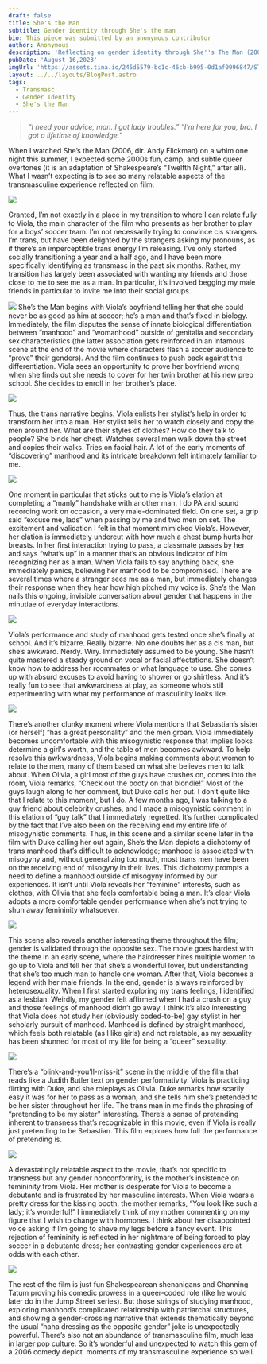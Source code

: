 ```yaml
---
draft: false
title: She's the Man
subtitle: Gender identity through She's the man
bio: This piece was submitted by an anonymous contributor
author: Anonymous
description: 'Reflecting on gender identity through She''s The Man (2006) '
pubDate: 'August 16,2023'
imgUrl: 'https://assets.tina.io/245d5579-bc1c-46cb-b995-0d1af0996847/STM_cover.webp'
layout: ../../layouts/BlogPost.astro
tags:
  - Transmasc
  - Gender Identity
  - She's the Man
---
```


> *“I need your advice, man. I got lady troubles.” “I’m here for you, bro. I got a lifetime of knowledge.”*

When I watched She’s the Man (2006, dir. Andy Flickman) on a whim one night this summer, I expected some 2000s fun, camp, and subtle queer overtones (it is an adaptation of Shakespeare’s “Twelfth Night,” after all). What I wasn’t expecting is to see so many relatable aspects of the transmasculine experience reflected on film.

![](/STM1.jpeg)

Granted, I’m not exactly in a place in my transition to where I can relate fully to Viola, the main character of the film who presents as her brother to play for a boys’ soccer team. I’m not necessarily trying to convince cis strangers I’m trans, but have been delighted by the strangers asking my pronouns, as if there’s an imperceptible trans energy I’m releasing. I’ve only started socially transitioning a year and a half ago, and I have been more specifically identifying as transmasc in the past six months. Rather, my transition has largely been associated with wanting my friends and those close to me to see me as a man. In particular, it’s involved begging my male friends in particular to invite me into their social groups. 

![](/STM2.jpeg)
She’s the Man begins with Viola’s boyfriend telling her that she could never be as good as him at soccer; he’s a man and that’s fixed in biology. Immediately, the film disputes the sense of innate biological differentiation between “manhood” and “womanhood” outside of genitalia and secondary sex characteristics (the latter association gets reinforced in an infamous scene at the end of the movie where characters flash a soccer audience to “prove” their genders). And the film continues to push back against this differentiation. Viola sees an opportunity to prove her boyfriend wrong when she finds out she needs to cover for her twin brother at his new prep school. She decides to enroll in her brother’s place.

![](/STM_2.jpg)

Thus, the trans narrative begins. Viola enlists her stylist’s help in order to transform her into a man. Her stylist tells her to watch closely and copy the men around her. What are their styles of clothes? How do they talk to people? She binds her chest. Watches several men walk down the street and copies their walks. Tries on facial hair. A lot of the early moments of “discovering” manhood and its intricate breakdown felt intimately familiar to me. 

![](/STM_cover.webp)

One moment in particular that sticks out to me is Viola’s elation at completing a “manly” handshake with another man. I do PA and sound recording work on occasion, a very male-dominated field. On one set, a grip said “excuse me, lads” when passing by me and two men on set. The excitement and validation I felt in that moment mimicked Viola’s. However, her elation is immediately undercut with how much a chest bump hurts her breasts. In her first interaction trying to pass, a classmate passes by her and says “what’s up” in a manner that’s an obvious indicator of him recognizing her as a man. When Viola fails to say anything back, she immediately panics, believing her manhood to be compromised. There are several times where a stranger sees me as a man, but immediately changes their response when they hear how high pitched my voice is. She’s the Man nails this ongoing, invisible conversation about gender that happens in the minutiae of everyday interactions.

![](/STM_Nose.png)

Viola’s performance and study of manhood gets tested once she’s finally at school. And it’s bizarre. Really bizarre. No one doubts her as a cis man, but she’s awkward. Nerdy. Wiry. Immediately assumed to be young. She hasn’t quite mastered a steady ground on vocal or facial affectations. She doesn’t know how to address her roommates or what language to use. She comes up with absurd excuses to avoid having to shower or go shirtless. And it’s really fun to see that awkwardness at play, as someone who’s still experimenting with what my performance of masculinity looks like.

![](/STM7.webp)

There’s another clunky moment where Viola mentions that Sebastian’s sister (or herself) “has a great personality” and the men groan. Viola immediately becomes uncomfortable with this misogynistic response that implies looks determine a girl's worth, and the table of men becomes awkward. To help resolve this awkwardness, Viola begins making comments about women to relate to the men, many of them based on what she believes men to talk about. When Olivia, a girl most of the guys have crushes on, comes into the room, Viola remarks, “Check out the booty on that blondie!” Most of the guys laugh along to her comment, but Duke calls her out. I don’t quite like that I relate to this moment, but I do. A few months ago, I was talking to a guy friend about celebrity crushes, and I made a misogynistic comment in this elation of “guy talk” that I immediately regretted. It’s further complicated by the fact that I’ve also been on the receiving end my entire life of misogynistic comments. Thus, in this scene and a similar scene later in the film with Duke calling her out again, She’s the Man depicts a dichotomy of trans manhood that’s difficult to acknowledge; manhood is associated with misogyny and, without generalizing too much, most trans men have been on the receiving end of misogyny in their lives. This dichotomy prompts a need to define a manhood outside of misogyny informed by our experiences. It isn’t until Viola reveals her “feminine” interests, such as clothes, with Olivia that she feels comfortable being a man. It’s clear Viola adopts a more comfortable gender performance when she’s not trying to shun away femininity whatsoever.

![](</STM tabl.jpeg>)

This scene also reveals another interesting theme throughout the film; gender is validated through the opposite sex. The movie goes hardest with the theme in an early scene, where the hairdresser hires multiple women to go up to Viola and tell her that she’s a wonderful lover, but understanding that she’s too much man to handle one woman. After that, Viola becomes a legend with her male friends. In the end, gender is always reinforced by heterosexuality. When I first started exploring my trans feelings, I identified as a lesbian. Weirdly, my gender felt affirmed when I had a crush on a guy and those feelings of manhood didn’t go away. I think it’s also interesting that Viola does not study her (obviously coded-to-be) gay stylist in her scholarly pursuit of manhood. Manhood is defined by straight manhood, which feels both relatable (as I like girls) and not relatable, as my sexuality has been shunned for most of my life for being a “queer” sexuality.

![](/STMgym.jpeg)

There’s a “blink-and-you’ll-miss-it” scene in the middle of the film that reads like a Judith Butler text on gender performativity. Viola is practicing flirting with Duke, and she roleplays as Olivia. Duke remarks how scarily easy it was for her to pass as a woman, and she tells him she’s pretended to be her sister throughout her life. The trans man in me finds the phrasing of “pretending to be my sister” interesting. There’s a sense of pretending inherent to transness that’s recognizable in this movie, even if Viola is really just pretending to be Sebastian. This film explores how full the performance of pretending is.

![](/STM4.avif)

A devastatingly relatable aspect to the movie, that’s not specific to transness but any gender nonconformity, is the mother’s insistence on femininity from Viola. Her mother is desperate for Viola to become a debutante and is frustrated by her masculine interests. When Viola wears a pretty dress for the kissing booth, the mother remarks, “You look like such a lady; it’s wonderful!” I immediately think of my mother commenting on my figure that I wish to change with hormones. I think about her disappointed voice asking if I’m going to shave my legs before a fancy event. This rejection of femininity is reflected in her nightmare of being forced to play soccer in a debutante dress; her contrasting gender experiences are at odds with each other.

![](/STMteam.webp)

The rest of the film is just fun Shakespearean shenanigans and Channing Tatum proving his comedic prowess in a queer-coded role (like he would later do in the Jump Street series). But those strings of studying manhood, exploring manhood’s complicated relationship with patriarchal structures, and showing a gender-crossing narrative that extends thematically beyond the usual “haha dressing as the opposite gender” joke is unexpectedly powerful. There’s also not an abundance of transmasculine film, much less in larger pop culture. So it’s wonderful and unexpected to watch this gem of a 2006 comedy depict  moments of my transmasculine experience so well.
